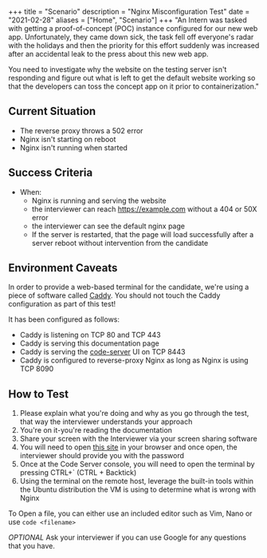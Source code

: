 +++
title = "Scenario"
description = "Nginx Misconfiguration Test"
date = "2021-02-28"
aliases = ["Home", "Scenario"]
+++
"An Intern was tasked with getting a proof-of-concept (POC) instance configured for our new web app.  Unfortunately, they came down sick, the task fell off everyone's radar with the holidays and then the priority for this effort suddenly was increased after an accidental leak to the press about this new web app.

You need to investigate why the website on the testing server isn't responding and figure out what is left to get the default website working so that the developers can toss the concept app on it prior to containerization."

## Current Situation

- The reverse proxy throws a 502 error
- Nginx isn't starting on reboot
- Nginx isn't running when started

## Success Criteria

- When:
  - Nginx is running and serving the website
  - the interviewer can reach https://example.com without a 404 or 50X error
  - the interviewer can see the default nginx page
  - If the server is restarted, that the page will load successfully after a server reboot without intervention from the candidate

## Environment Caveats

In order to provide a web-based terminal for the candidate, we're using a piece of software called [Caddy](https://caddyserver.com/).  You should not touch the Caddy configuration as part of this test!

It has been configured as follows:

- Caddy is listening on TCP 80 and TCP 443
- Caddy is serving this documentation page
- Caddy is serving the [code-server](https://github.com/cdr/code-server) UI on TCP 8443
- Caddy is configured to reverse-proxy Nginx as long as Nginx is using TCP 8090

## How to Test

1. Please explain what you're doing and why as you go through the test, that way the interviewer understands your approach
2. You're on it-you're reading the documentation
3. Share your screen with the Interviewer via your screen sharing software
4. You will need to open [this site](https://example.com:8443/login) in your browser and once open, the interviewer should provide you with the password
5. Once at the Code Server console, you will need to open the terminal by pressing CTRL+` (CTRL + Backtick)
6. Using the terminal on the remote host, leverage the built-in tools within the Ubuntu distribution the VM is using to determine what is wrong with Nginx

To Open a file, you can either use an included editor such as Vim, Nano or use `code <filename>`

*OPTIONAL* Ask your interviewer if you can use Google for any questions that you have.
